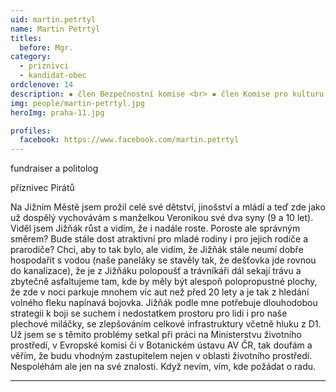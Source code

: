 ```yaml
---
uid: martin.petrtyl
name: Martin Petrtýl
titles:
  before: Mgr.
category:
  - priznivci
  - kandidat-obec
ordclenove: 14
description: ▪ člen Bezpečnostní komise <br> ▪ člen Komise pro kulturu a spolky <br> ▪ člen Komise pro dotace a EU fondy
img: people/martin-petrtyl.jpg
heroImg: praha-11.jpg

profiles:
  facebook: https://www.facebook.com/martin.petrtyl
---
```


fundraiser a politolog

příznivec Pirátů

Na Jižním Městě jsem prožil celé své dětství, jinošství a mládí a teď zde jako už dospělý vychovávám s manželkou Veronikou své dva syny (9 a 10 let). Viděl jsem Jižňák růst a vidím, že i nadále roste. Poroste ale správným směrem? Bude stále dost atraktivní pro mladé rodiny i pro jejich rodiče a prarodiče? Chci, aby to tak bylo, ale vidím, že Jižňák stále neumí dobře hospodařit s vodou (naše paneláky se stavěly tak, že dešťovka jde rovnou do kanalizace), že je z Jižňáku polopoušť a trávníkáři dál sekají trávu a zbytečně asfaltujeme tam, kde by měly být alespoň polopropustné plochy, že zde v noci parkuje mnohem víc aut než před 20 lety a je tak z hledání volného fleku napínavá bojovka. Jižňák podle mne potřebuje dlouhodobou strategii k boji se suchem i nedostatkem prostoru pro lidi i pro naše plechové miláčky, se zlepšováním celkové infrastruktury včetně hluku z D1. Už jsem se s těmito problémy setkal při práci na Ministerstvu životního prostředí, v Evropské komisi či v Botanickém ústavu AV ČR, tak doufám a věřím, že budu vhodným zastupitelem nejen v oblasti životního prostředí. Nespoléhám ale jen na své znalosti. Když nevím, vím, kde požádat o radu.

---
